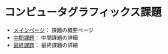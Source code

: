 # コンピュータグラフィックス課題

- [メインページ](https://es1at.github.io/2024CG/index.html)： 課題の概要ページ
- [中間課題](https://es1at.github.io/2024CG/first.html)： 中間課題の詳細
- [最終課題](https://es1at.github.io/2024CG/last.html)： 最終課題の詳細

